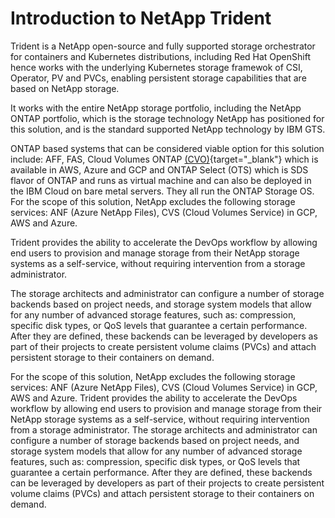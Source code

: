 # Introduction to NetApp Trident
Trident is a NetApp open-source and fully supported storage orchestrator for containers and Kubernetes distributions, including Red Hat OpenShift hence works with the underlying Kubernetes storage framewok of CSI, Operator, PV and PVCs, enabling persistent storage capabilities that are based on NetApp storage.

It works with the entire NetApp storage portfolio, including the NetApp ONTAP portfolio, which is the storage technology NetApp has positioned for this solution, and is the standard supported NetApp technology by IBM GTS.

ONTAP based systems that can be considered viable option for this solution include: AFF, FAS, Cloud Volumes ONTAP [(CVO)](https://cloud.netapp.com/ontap-cloud){target="_blank"} which is available in AWS, Azure and GCP and ONTAP Select (OTS) which is SDS flavor of ONTAP and runs as virtual machine and can also be deployed in the IBM Cloud on bare metal servers. They all run the ONTAP Storage OS.
For the scope of this solution, NetApp excludes the following storage services: ANF (Azure NetApp Files), CVS (Cloud Volumes Service) in GCP, AWS and Azure.

Trident provides the ability to accelerate the DevOps workflow by allowing end users to provision and manage storage from their NetApp storage systems as a self-service, without requiring intervention from a storage administrator.



The storage architects and administrator can configure a number of storage backends based on project needs, and storage system models that allow for any number of advanced storage features, such as: compression, specific disk types, or QoS levels that guarantee a certain performance.
After they are defined, these backends can be leveraged by developers as part of their projects to create persistent volume claims (PVCs) and attach persistent storage to their containers on demand.




For the scope of this solution, NetApp excludes the following storage services: ANF (Azure NetApp Files), CVS (Cloud Volumes Service) in GCP, AWS and Azure.
Trident provides the ability to accelerate the DevOps workflow by allowing end users to provision and manage storage from their NetApp storage systems as a self-service, without requiring intervention from a storage administrator.
The storage architects and administrator can configure a number of storage backends based on project needs, and storage system models that allow for any number of advanced storage features, such as: compression, specific disk types, or QoS levels that guarantee a certain performance.
After they are defined, these backends can be leveraged by developers as part of their projects to create persistent volume claims (PVCs) and attach persistent storage to their containers on demand.
